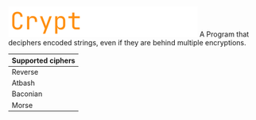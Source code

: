 <img src="https://github.com/fosterchild1/Cryptographer/blob/master/resources/text.png" width="381" height="61">
A Program that deciphers encoded strings, even if they are behind multiple encryptions.

| <b>Supported ciphers</b> |
| ---  |
| Reverse |
| Atbash |
| Baconian |
| Morse |
